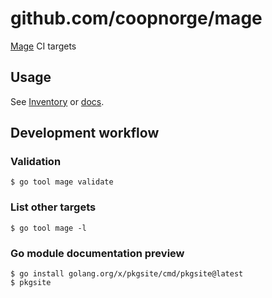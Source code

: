 # github.com/coopnorge/mage

[Mage](https://magefile.org/) CI targets

## Usage

See [Inventory](https://inventory.internal.coop/docs/default/component/mage)
or [docs](./docs).

## Development workflow

### Validation

```console
$ go tool mage validate
```

### List other targets

```console
$ go tool mage -l
```

### Go module documentation preview

```console
$ go install golang.org/x/pkgsite/cmd/pkgsite@latest
$ pkgsite
```
